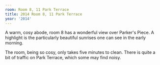 ```yaml
---
room: Room 8, 11 Park Terrace
title: 2014 Room 8, 11 Park Terrace
year: '2014'
---
```


A warm, cosy abode, room 8 has a wonderful view over Parker's Piece. A highlight is the particularly beautiful sunrises one can see in the early morning.

The room, being so cosy, only takes five minutes to clean. There is quite a bit of traffic on Park Terrace, which some may find noisy.